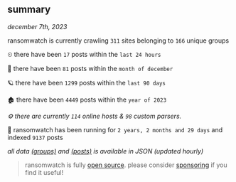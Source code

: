 
## summary
_december 7th, 2023_

ransomwatch is currently crawling `311` sites belonging to `166` unique groups

⏲ there have been `17` posts within the `last 24 hours`

🦈 there have been `81` posts within the `month of december`

🪐 there have been `1299` posts within the `last 90 days`

🏚 there have been `4449` posts within the `year of 2023`

_⚙️ there are currently `114` online hosts & `98` custom parsers._

🦕 ransomwatch has been running for `2 years, 2 months and 29 days` and indexed `9137` posts

_all data  [(groups)](http://ransomwhat.telemetry.ltd/groups) and [(posts)](http://ransomwhat.telemetry.ltd/posts) is available in JSON (updated hourly)_

> ransomwatch is fully [open source](https://github.com/joshhighet/ransomwatch#ransomwatch--). please consider [sponsoring](https://github.com/sponsors/joshhighet) if you find it useful!
